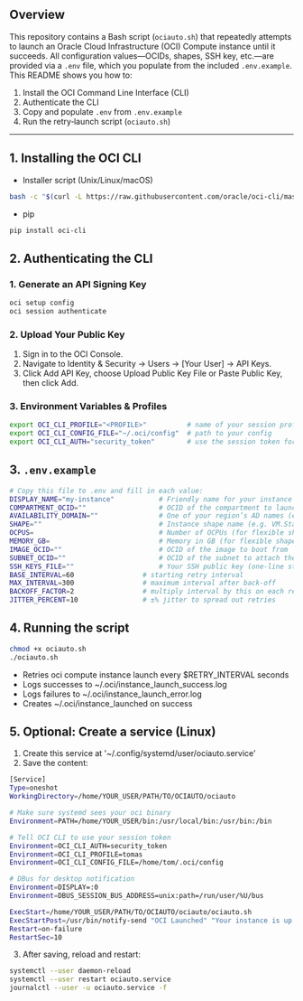 ## Overview

This repository contains a Bash script (`ociauto.sh`) that repeatedly attempts to launch an Oracle Cloud Infrastructure (OCI) Compute instance until it succeeds. All configuration values—OCIDs, shapes, SSH key, etc.—are provided via a `.env` file, which you populate from the included `.env.example`. This README shows you how to:
1. Install the OCI Command Line Interface (CLI)  
2. Authenticate the CLI  
3. Copy and populate `.env` from `.env.example`  
4. Run the retry‐launch script (`ociauto.sh`)  

---

## 1. Installing the OCI CLI
- Installer script (Unix/Linux/macOS)
```bash
bash -c "$(curl -L https://raw.githubusercontent.com/oracle/oci-cli/master/scripts/install/install.sh)"
```
- pip
```bash
pip install oci-cli
```

## 2. Authenticating the CLI
### 1. Generate an API Signing Key
```bash
oci setup config
oci session authenticate
```
### 2. Upload Your Public Key
1. Sign in to the OCI Console.
2. Navigate to Identity & Security → Users → [Your User] → API Keys.
3. Click Add API Key, choose Upload Public Key File or Paste Public Key, then click Add.
### 3. Environment Variables & Profiles
```bash
export OCI_CLI_PROFILE="<PROFILE>" 		    # name of your session profile
export OCI_CLI_CONFIG_FILE="~/.oci/config"	# path to your config
export OCI_CLI_AUTH="security_token"   		# use the session token for auth
```

## 3. `.env.example`

```bash
# Copy this file to .env and fill in each value:
DISPLAY_NAME="my-instance"           # Friendly name for your instance
COMPARTMENT_OCID=""                  # OCID of the compartment to launch into
AVAILABILITY_DOMAIN=""               # One of your region’s AD names (e.g. EU-FRANKFURT-1-AD-1)
SHAPE=""                             # Instance shape name (e.g. VM.Standard.A1.Flex)
OCPUS=                               # Number of OCPUs (for flexible shapes)
MEMORY_GB=                           # Memory in GB (for flexible shapes)
IMAGE_OCID=""                        # OCID of the image to boot from
SUBNET_OCID=""                       # OCID of the subnet to attach the VNIC
SSH_KEYS_FILE=""                     # Your SSH public key (one-line string)
BASE_INTERVAL=60       		     # starting retry interval
MAX_INTERVAL=300       		     # maximum interval after back-off
BACKOFF_FACTOR=2       		     # multiply interval by this on each retry
JITTER_PERCENT=10      		     # ±% jitter to spread out retries
```

## 4. Running the script
```bash
chmod +x ociauto.sh
./ociauto.sh
```
- Retries oci compute instance launch every $RETRY_INTERVAL seconds
- Logs successes to ~/.oci/instance_launch_success.log
- Logs failures to ~/.oci/instance_launch_error.log
- Creates ~/.oci/instance_launched on success

## 5. Optional: Create a service (Linux)
1. Create this service at '~/.config/systemd/user/ociauto.service'
2. Save the content: 
```bash
[Service]
Type=oneshot
WorkingDirectory=/home/YOUR_USER/PATH/TO/OCIAUTO/ociauto

# Make sure systemd sees your oci binary
Environment=PATH=/home/YOUR_USER/bin:/usr/local/bin:/usr/bin:/bin

# Tell OCI CLI to use your session token
Environment=OCI_CLI_AUTH=security_token
Environment=OCI_CLI_PROFILE=tomas
Environment=OCI_CLI_CONFIG_FILE=/home/tom/.oci/config

# DBus for desktop notification
Environment=DISPLAY=:0
Environment=DBUS_SESSION_BUS_ADDRESS=unix:path=/run/user/%U/bus

ExecStart=/home/YOUR_USER/PATH/TO/OCIAUTO/ociauto/ociauto.sh
ExecStartPost=/usr/bin/notify-send "OCI Launched" "Your instance is up!"
Restart=on-failure
RestartSec=10


```
3. After saving, reload and restart:
```bash
systemctl --user daemon-reload
systemctl --user restart ociauto.service
journalctl --user -u ociauto.service -f
```

